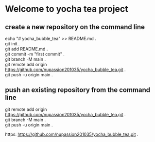 
# Welcome to yocha tea project 


## create a new repository on the command line

echo "# yocha_bubble_tea" >> README.md .<br>
git init .<br>
git add README.md .<br>
git commit -m "first commit" .<br>
git branch -M main .<br>
git remote add origin https://github.com/nupassion201035/yocha_bubble_tea.git .<br>
git push -u origin main .<br>


## push an existing repository from the command line

git remote add origin https://github.com/nupassion201035/yocha_bubble_tea.git .<br>
git branch -M main .<br>
git push -u origin main .<br>


https: https://github.com/nupassion201035/yocha_bubble_tea.git .<br>